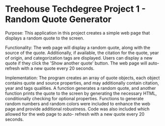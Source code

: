 # Treehouse Techdegree Project 1 - Random Quote Generator

Purpose:
  This application in this project creates a simple web page that displays a
  random quote to the screen.

Functionality:
  The web page will display a random quote, along with the source of the quote.
  Additionally, if available, the citation for the quote, year of origin, and
  categorization tags are displayed. Users can display a new quote if they click
  the 'Show another quote' button. The web page will auto-refresh with a new
  quote every 20 seconds.

  Implementation:
    The program creates an array of quote objects, each object contains quote
    and source properties, and may additionally contain citation, year and tags
    qualities. A function generates a random quote, and another function prints
    the quote to the screen by generating the necessary HTML, conditionally
    checking for optional properties. Functions to generate random numbers and
    random colors were included to enhance the web page and provide additional
    robustness. Code was also included which allowed for the web page to auto-
    refresh with a new quote every 20 seconds.
